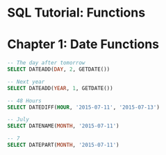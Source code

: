 # SQL Tutorial: Functions
# Chapter 1: Date Functions

```sql
-- The day after tomorrow
SELECT DATEADD(DAY, 2, GETDATE())

-- Next year
SELECT DATEADD(YEAR, 1, GETDATE())

-- 48 Hours
SELECT DATEDIFF(HOUR, '2015-07-11', '2015-07-13')

-- July
SELECT DATENAME(MONTH, '2015-07-11')

-- 7
SELECT DATEPART(MONTH, '2015-07-11')
```